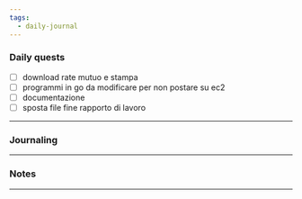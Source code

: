 ```yaml
---
tags:
  - daily-journal
---
```

### Daily quests
- [ ] download rate mutuo e stampa
- [ ] programmi in go da modificare per non postare su ec2
- [ ] documentazione
- [ ] sposta file fine rapporto di lavoro

---
### Journaling


---
### Notes


---